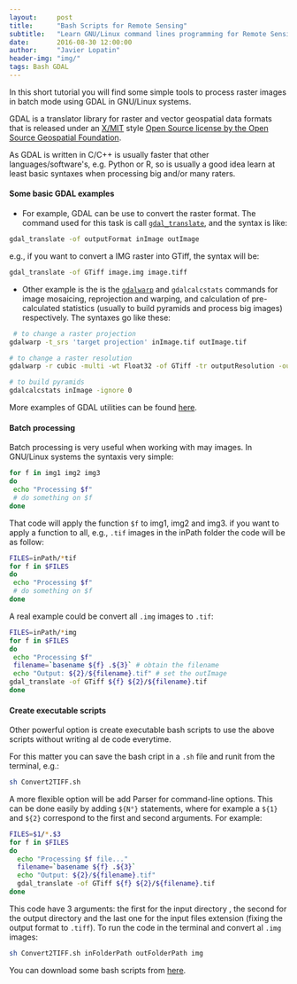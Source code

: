 ```yaml
---
layout:     post
title:      "Bash Scripts for Remote Sensing"
subtitle:   "Learn GNU/Linux command lines programming for Remote Sensing purposes"
date:       2016-08-30 12:00:00
author:     "Javier Lopatin"
header-img: "img/"
tags: Bash GDAL
---
```


In this short tutorial you will find some simple tools to process raster images
in batch mode using GDAL in GNU/Linux systems.

GDAL is a translator library for raster and vector geospatial data formats that
is released under an [X/MIT](https://trac.osgeo.org/gdal/wiki/FAQGeneral#WhatlicensedoesGDALOGRuse)
style [Open Source license by the Open Source Geospatial Foundation](http://www.osgeo.org/).

As GDAL is written in C/C++ is usually faster that other languages/software's,
e.g. Python or R, so is usually a good idea learn at least basic syntaxes
when processing big and/or many raters.

#### Some basic GDAL examples

- For example, GDAL can be use to convert the raster format. The command used for
this task is call [`gdal_translate`](http://www.gdal.org/gdal_translate.html), and the syntax is like:

```bash
gdal_translate -of outputFormat inImage outImage
```

e.g., if you want to convert a IMG raster into GTiff, the syntax will be:

```bash
gdal_translate -of GTiff image.img image.tiff
```

- Other example is the is the [`gdalwarp`](http://www.gdal.org/gdalwarp.html)
and `gdalcalcstats` commands for image mosaicing, reprojection and warping, and calculation of pre-calculated statistics (usually to build pyramids and process big images) respectively. The syntaxes go like these:

```bash
 # to change a raster projection
gdalwarp -t_srs 'target projection' inImage.tif outImage.tif

# to change a raster resolution
gdalwarp -r cubic -multi -wt Float32 -of GTiff -tr outputResolution -outputResolution inImage.tif outImage.tif

# to build pyramids
gdalcalcstats inImage -ignore 0
```

More examples of GDAL utilities can be found [here](http://www.gdal.org/gdal_utilities.html).

#### Batch processing

Batch processing is very useful when working with may images. In GNU/Linux systems the syntaxis very simple:

```bash
for f in img1 img2 img3
do
 echo "Processing $f"
 # do something on $f
done
```
That code will apply the function `$f` to img1, img2 and img3. if you want to apply
a function to all, e.g., `.tif` images in the inPath folder the code will be as follow:

```bash
FILES=inPath/*tif
for f in $FILES
do
 echo "Processing $f"
 # do something on $f
done
```

A real example could be convert all `.img` images to `.tif`:

```bash
FILES=inPath/*img
for f in $FILES
do
 echo "Processing $f"
 filename=`basename ${f} .${3}` # obtain the filename
 echo "Output: ${2}/${filename}.tif" # set the outImage
gdal_translate -of GTiff ${f} ${2}/${filename}.tif
done
```

#### Create executable scripts

Other powerful option is create executable bash scripts to use the above scripts
without writing al de code everytime.  

For this matter you can save the bash cript in a `.sh` file and runit from the
terminal, e.g.:

```bash
sh Convert2TIFF.sh
```

A more flexible option will be add Parser for command-line options. This can be done
easily by adding `${N°}` statements, where for example a `${1}` and `${2}`
correspond to the first and second arguments. For example:

```bash
FILES=$1/*.$3
for f in $FILES
do
  echo "Processing $f file..."
  filename=`basename ${f} .${3}`
  echo "Output: ${2}/${filename}.tif"
  gdal_translate -of GTiff ${f} ${2}/${filename}.tif
done
```

This code have 3 arguments: the first for the input directory , the second for
the output directory and the last one for the input files extension (fixing the
output format to `.tiff`). To run the code in the terminal and convert al `.img` images:

```bash
sh Convert2TIFF.sh inFolderPath outFolderPath img
```

You can download some bash scripts from [here](https://github.com/JavierLopatin/Bash-Scripts-for-Remote-Sensing).
